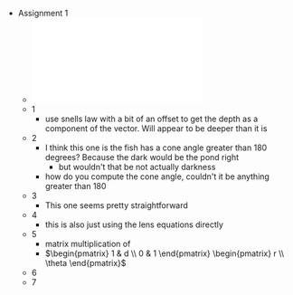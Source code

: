 - Assignment 1
	- ![BPY504_Assignment1_2025.pdf](../assets/BPY504_Assignment1_2025_1761602306555_0.pdf)
	- 1
		- use snells law with a bit of an offset to get the depth as a component of the vector. Will appear to be deeper than it is
	- 2
		- I think this one is the fish has a cone angle greater than 180 degrees? Because the dark would be the pond right
			- but wouldn't that be not actually darkness
		- how do you compute the cone angle, couldn't it be anything greater than 180
	- 3
		- This one seems pretty straightforward
	- 4
		- this is also just using the lens equations directly
	- 5
		- matrix multiplication of
		- $\begin{pmatrix} 1 & d \\ 0 & 1 \end{pmatrix} \begin{pmatrix} r \\ \theta \end{pmatrix}$
	- 6
	- 7